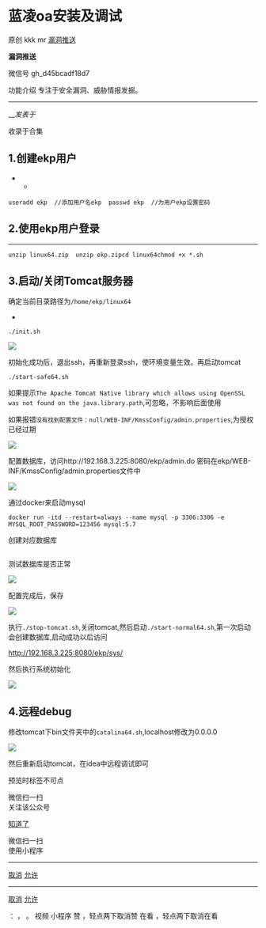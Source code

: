 #  蓝凌oa安装及调试

原创 kkk mr [ 漏洞推送 ](javascript:void\(0\);)

**漏洞推送** ![]()

微信号 gh_d45bcadf18d7

功能介绍 专注于安全漏洞、威胁情报发掘。

____

___发表于_

收录于合集

## 1.创建ekp用户

  *   * 

    
    
    useradd ekp  //添加用户名ekp  passwd ekp  //为用户ekp设置密码

## 2.使用ekp用户登录

  *   *   *   * 

    
    
    unzip linux64.zip  unzip ekp.zipcd linux64chmod +x *.sh

## 3.启动/关闭Tomcat服务器

确定当前目录路径为`/home/ekp/linux64`

  * 

    
    
    ./init.sh

![](https://gitee.com/fuli009/images/raw/master/public/20220923141553.png)

初始化成功后，退出ssh，再重新登录ssh，使环境变量生效。再启动tomcat

`./start-safe64.sh`

如果提示`The Apache Tomcat Native library which allows using OpenSSL was not found
on the java.library.path`,可忽略，不影响后面使用

如果报错`没有找到配置文件：null/WEB-INF/KmssConfig/admin.properties`,为授权已经过期

![](https://gitee.com/fuli009/images/raw/master/public/20220923141554.png)

配置数据库，访问http://192.168.3.225:8080/ekp/admin.do 密码在ekp/WEB-
INF/KmssConfig/admin.properties文件中

![](https://gitee.com/fuli009/images/raw/master/public/20220923141556.png)

通过docker来启动mysql

`docker run -itd --restart=always --name mysql -p 3306:3306 -e
MYSQL_ROOT_PASSWORD=123456 mysql:5.7`

创建对应数据库

![]()

测试数据库是否正常

![](https://gitee.com/fuli009/images/raw/master/public/20220923141557.png)

配置完成后，保存

![](https://gitee.com/fuli009/images/raw/master/public/20220923141558.png)

执行`./stop-tomcat.sh`,关闭tomcat,然后启动`./start-normal64.sh`,第一次启动会创建数据库,启动成功以后访问

http://192.168.3.225:8080/ekp/sys/

然后执行系统初始化

![](https://gitee.com/fuli009/images/raw/master/public/20220923141600.png)

## 4.远程debug

修改tomcat下bin文件夹中的`catalina64.sh`,localhost修改为0.0.0.0

![](https://gitee.com/fuli009/images/raw/master/public/20220923141601.png)

然后重新启动tomcat，在idea中远程调试即可

  

预览时标签不可点

微信扫一扫  
关注该公众号

[知道了](javascript:;)

微信扫一扫  
使用小程序

****

[取消](javascript:void\(0\);) [允许](javascript:void\(0\);)

****

[取消](javascript:void\(0\);) [允许](javascript:void\(0\);)

： ， 。   视频 小程序 赞 ，轻点两下取消赞 在看 ，轻点两下取消在看

